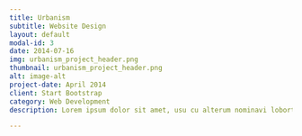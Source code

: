 ```yaml
---
title: Urbanism
subtitle: Website Design
layout: default
modal-id: 3
date: 2014-07-16
img: urbanism_project_header.png
thumbnail: urbanism_project_header.png
alt: image-alt
project-date: April 2014
client: Start Bootstrap
category: Web Development
description: Lorem ipsum dolor sit amet, usu cu alterum nominavi lobortis. At duo novum diceret. Tantas apeirian vix et, usu sanctus postulant inciderint ut, populo diceret necessitatibus in vim. Cu eum dicam feugiat noluisse.

---
```


